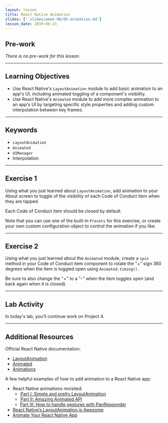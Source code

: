 ```yaml
---
layout: lesson
title: React Native Animation
slides: ['_slides/week-08/05-animation.md']
lesson_date: 2019-08-23
---
```


## Pre-work

_There is no pre-work for this lesson._

---

## Learning Objectives

- Use React Native's `LayoutAnimation` module to add basic animation to an app's UI, including animated toggling of a component's visibility.
- Use React Native's `Animated` module to add more complex animation to an app's UI by targeting specific style properties and adding custom interpolation between key frames.

---

## Keywords

- `LayoutAnimation`
- `Animated`
- `UIManager`
- Interpolation

---

## Exercise 1

Using what you just learned about `LayoutAnimation`, add animation to your About screen to toggle of the visibility of each Code of Conduct item when they are tapped.

Each Code of Conduct item should be closed by default.

Note that you can use one of the built-in `Presets` for this exercise, or create your own custom configuration object to control the animation if you like.

---

## Exercise 2

Using what you just learned about the `Animated` module, create a `spin` method in your Code of Conduct item component to rotate the "+" sign 360 degrees when the item is toggled open using `Animated.timing()`.

Be sure to also change the "+" to a "-" when the item toggles open (and back again when it is closed).

---

## Lab Activity

In today's lab, you'll continue work on Project 4.

---

## Additional Resources

Official React Native documentation:

- [LayoutAnimation](https://facebook.github.io/react-native/docs/layoutanimation.html)
- [Animated](https://facebook.github.io/react-native/docs/animated.html)
- [Animations](https://facebook.github.io/react-native/docs/animations.html)

A few helpful examples of how to add animation to a React Native app:

- React Native animations revisited:
  - [ Part I: Simple and pretty LayoutAnimation](https://blog.callstack.io/react-native-animations-revisited-part-i-783143d4884#.z360di9va)
  - [ Part II: Amazing Animated API](https://blog.callstack.io/react-native-animations-revisited-part-ii-8314a97162b0#.z6mmo24o8)
  - [Part III: How to handle gestures with PanResponder](https://blog.callstack.io/react-native-animations-revisited-part-iii-41ed43d1ce2e#.dzx6snym1)
- [React Native’s LayoutAnimation is Awesome](https://medium.com/@Jpoliachik/react-native-s-layoutanimation-is-awesome-4a4d317afd3e#.cbt1y3a1w)
- [Animate Your React Native App](https://code.tutsplus.com/tutorials/working-with-animations-in-react-native--cms-27328)
